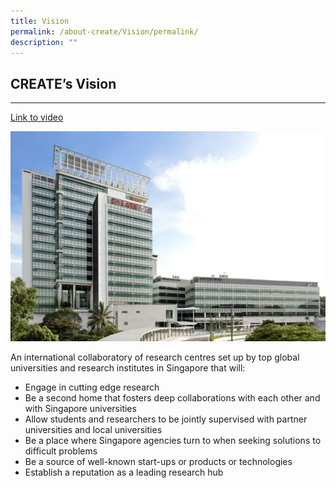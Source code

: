 ```yaml
---
title: Vision
permalink: /about-create/Vision/permalink/
description: ""
---
```

## CREATE’s Vision
---------------

[Link to video](https://safe.menlosecurity.com/https://www.youtube.com/watch?v=fsBoM23PKMs&t=1s)

![](/images/CreateHomepage.png)

An international collaboratory of research centres set up by top global universities and research institutes in Singapore that will:

*   Engage in cutting edge research
*   Be a second home that fosters deep collaborations with each other and with Singapore universities
*   Allow students and researchers to be jointly supervised with partner universities and local universities
*   Be a place where Singapore agencies turn to when seeking solutions to difficult problems
*   Be a source of well-known start-ups or products or technologies
*   Establish a reputation as a leading research hub